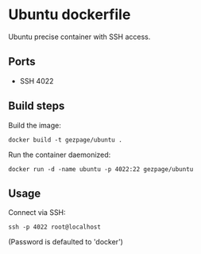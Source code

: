 # Ubuntu dockerfile

Ubuntu precise container with SSH access.

## Ports

* SSH   4022

## Build steps

Build the image:

    docker build -t gezpage/ubuntu .

Run the container daemonized:

    docker run -d -name ubuntu -p 4022:22 gezpage/ubuntu

## Usage

Connect via SSH:

    ssh -p 4022 root@localhost

(Password is defaulted to 'docker')
